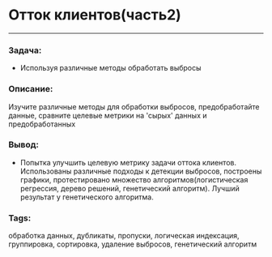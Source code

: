 # Отток клиентов(часть2)
---
### Задача:
- Используя различные методы обработать выбросы 
### Описание:
Изучите различные методы для обработки выбросов, предобработайте данные, сравните целевые метрики на 'сырых' данных и предобработанных

### Вывод:
- Попытка улучшить целевую метрику задачи оттока клиентов. Использованы различные подходы к детекции выбросов, построены графики, протестировано множество алгоритмов(логистическая регрессия, дерево решений, генетический алгоритм). Лучший результат у генетического алгоритма.
### Tags:
обработка данных, дубликаты, пропуски, логическая индексация, группировка, сортировка, удаление выбросов, генетический алгоритм

